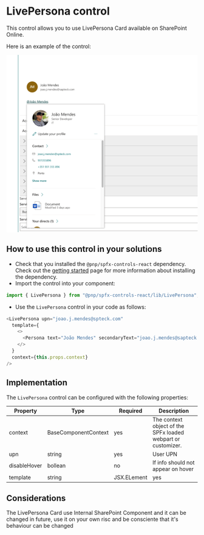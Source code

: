 # LivePersona control

This control allows you to use LivePersona Card available on SharePoint Online.

Here is an example of the control:

![LivePersona](../assets/LivePersona.png)

 
## How to use this control in your solutions

- Check that you installed the `@pnp/spfx-controls-react` dependency. Check out the [getting started](../../#getting-started) page for more information about installing the dependency.
- Import the control into your component:

```TypeScript
import { LivePersona } from "@pnp/spfx-controls-react/lib/LivePersona";
```

- Use the `LivePersona` control in your code as follows:


```TypeScript
<LivePersona upn="joao.j.mendes@spteck.com"
  template={
    <>
      <Persona text="João Mendes" secondaryText="joao.j.mendes@sapteck.com" coinSize={48} />
    </>
  }
  context={this.props.context}
/>
```


## Implementation


The `LivePersona` control can be configured with the following properties:

| Property | Type | Required | Description |
| ---- | ---- | ---- | ---- |
| context | BaseComponentContext | yes | The context object of the SPFx loaded webpart or customizer. |
| upn |string | yes | User UPN |
| disableHover | bollean | no | If info should not appear on hover |
| template | string | JSX.ELement | yes | The content to wrap with persona info |


## Considerations

The LivePersona Card use Internal SharePoint Component and it can be changed in future, use it on your own risc and be consciente that it's behaviour can be changed
